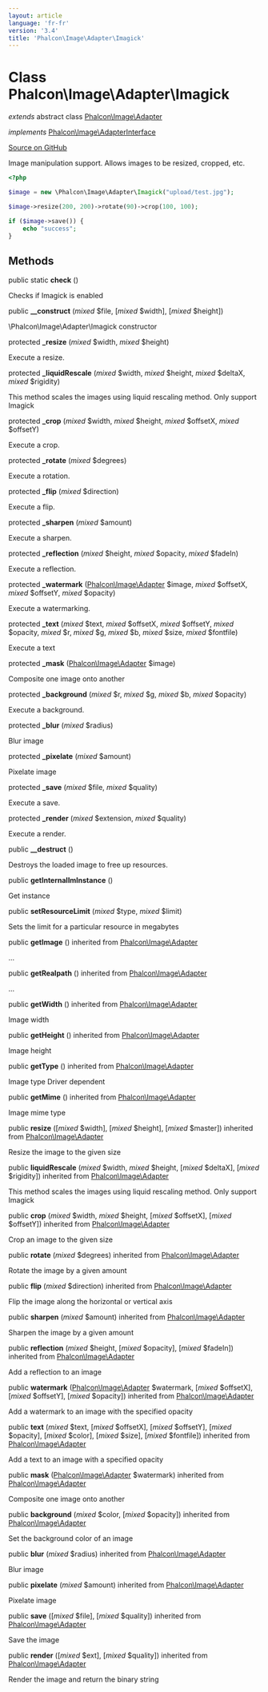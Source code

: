 ```yaml
---
layout: article
language: 'fr-fr'
version: '3.4'
title: 'Phalcon\Image\Adapter\Imagick'
---
```


# Class **Phalcon\Image\Adapter\Imagick**

*extends* abstract class [Phalcon\Image\Adapter](/3.4/en/api/Phalcon_Image_Adapter)

*implements* [Phalcon\Image\AdapterInterface](/3.4/en/api/Phalcon_Image_AdapterInterface)

<a href="https://github.com/phalcon/cphalcon/tree/v3.4.0/phalcon/image/adapter/imagick.zep" class="btn btn-default btn-sm">Source on GitHub</a>

Image manipulation support. Allows images to be resized, cropped, etc.

```php
<?php

$image = new \Phalcon\Image\Adapter\Imagick("upload/test.jpg");

$image->resize(200, 200)->rotate(90)->crop(100, 100);

if ($image->save()) {
    echo "success";
}

```

## Methods

public static **check** ()

Checks if Imagick is enabled

public **__construct** (*mixed* $file, [*mixed* $width], [*mixed* $height])

\Phalcon\Image\Adapter\Imagick constructor

protected **_resize** (*mixed* $width, *mixed* $height)

Execute a resize.

protected **_liquidRescale** (*mixed* $width, *mixed* $height, *mixed* $deltaX, *mixed* $rigidity)

This method scales the images using liquid rescaling method. Only support Imagick

protected **_crop** (*mixed* $width, *mixed* $height, *mixed* $offsetX, *mixed* $offsetY)

Execute a crop.

protected **_rotate** (*mixed* $degrees)

Execute a rotation.

protected **_flip** (*mixed* $direction)

Execute a flip.

protected **_sharpen** (*mixed* $amount)

Execute a sharpen.

protected **_reflection** (*mixed* $height, *mixed* $opacity, *mixed* $fadeIn)

Execute a reflection.

protected **_watermark** ([Phalcon\Image\Adapter](/3.4/en/api/Phalcon_Image_Adapter) $image, *mixed* $offsetX, *mixed* $offsetY, *mixed* $opacity)

Execute a watermarking.

protected **_text** (*mixed* $text, *mixed* $offsetX, *mixed* $offsetY, *mixed* $opacity, *mixed* $r, *mixed* $g, *mixed* $b, *mixed* $size, *mixed* $fontfile)

Execute a text

protected **_mask** ([Phalcon\Image\Adapter](/3.4/en/api/Phalcon_Image_Adapter) $image)

Composite one image onto another

protected **_background** (*mixed* $r, *mixed* $g, *mixed* $b, *mixed* $opacity)

Execute a background.

protected **_blur** (*mixed* $radius)

Blur image

protected **_pixelate** (*mixed* $amount)

Pixelate image

protected **_save** (*mixed* $file, *mixed* $quality)

Execute a save.

protected **_render** (*mixed* $extension, *mixed* $quality)

Execute a render.

public **__destruct** ()

Destroys the loaded image to free up resources.

public **getInternalImInstance** ()

Get instance

public **setResourceLimit** (*mixed* $type, *mixed* $limit)

Sets the limit for a particular resource in megabytes

public **getImage** () inherited from [Phalcon\Image\Adapter](/3.4/en/api/Phalcon_Image_Adapter)

...

public **getRealpath** () inherited from [Phalcon\Image\Adapter](/3.4/en/api/Phalcon_Image_Adapter)

...

public **getWidth** () inherited from [Phalcon\Image\Adapter](/3.4/en/api/Phalcon_Image_Adapter)

Image width

public **getHeight** () inherited from [Phalcon\Image\Adapter](/3.4/en/api/Phalcon_Image_Adapter)

Image height

public **getType** () inherited from [Phalcon\Image\Adapter](/3.4/en/api/Phalcon_Image_Adapter)

Image type Driver dependent

public **getMime** () inherited from [Phalcon\Image\Adapter](/3.4/en/api/Phalcon_Image_Adapter)

Image mime type

public **resize** ([*mixed* $width], [*mixed* $height], [*mixed* $master]) inherited from [Phalcon\Image\Adapter](/3.4/en/api/Phalcon_Image_Adapter)

Resize the image to the given size

public **liquidRescale** (*mixed* $width, *mixed* $height, [*mixed* $deltaX], [*mixed* $rigidity]) inherited from [Phalcon\Image\Adapter](/3.4/en/api/Phalcon_Image_Adapter)

This method scales the images using liquid rescaling method. Only support Imagick

public **crop** (*mixed* $width, *mixed* $height, [*mixed* $offsetX], [*mixed* $offsetY]) inherited from [Phalcon\Image\Adapter](/3.4/en/api/Phalcon_Image_Adapter)

Crop an image to the given size

public **rotate** (*mixed* $degrees) inherited from [Phalcon\Image\Adapter](/3.4/en/api/Phalcon_Image_Adapter)

Rotate the image by a given amount

public **flip** (*mixed* $direction) inherited from [Phalcon\Image\Adapter](/3.4/en/api/Phalcon_Image_Adapter)

Flip the image along the horizontal or vertical axis

public **sharpen** (*mixed* $amount) inherited from [Phalcon\Image\Adapter](/3.4/en/api/Phalcon_Image_Adapter)

Sharpen the image by a given amount

public **reflection** (*mixed* $height, [*mixed* $opacity], [*mixed* $fadeIn]) inherited from [Phalcon\Image\Adapter](/3.4/en/api/Phalcon_Image_Adapter)

Add a reflection to an image

public **watermark** ([Phalcon\Image\Adapter](/3.4/en/api/Phalcon_Image_Adapter) $watermark, [*mixed* $offsetX], [*mixed* $offsetY], [*mixed* $opacity]) inherited from [Phalcon\Image\Adapter](/3.4/en/api/Phalcon_Image_Adapter)

Add a watermark to an image with the specified opacity

public **text** (*mixed* $text, [*mixed* $offsetX], [*mixed* $offsetY], [*mixed* $opacity], [*mixed* $color], [*mixed* $size], [*mixed* $fontfile]) inherited from [Phalcon\Image\Adapter](/3.4/en/api/Phalcon_Image_Adapter)

Add a text to an image with a specified opacity

public **mask** ([Phalcon\Image\Adapter](/3.4/en/api/Phalcon_Image_Adapter) $watermark) inherited from [Phalcon\Image\Adapter](/3.4/en/api/Phalcon_Image_Adapter)

Composite one image onto another

public **background** (*mixed* $color, [*mixed* $opacity]) inherited from [Phalcon\Image\Adapter](/3.4/en/api/Phalcon_Image_Adapter)

Set the background color of an image

public **blur** (*mixed* $radius) inherited from [Phalcon\Image\Adapter](/3.4/en/api/Phalcon_Image_Adapter)

Blur image

public **pixelate** (*mixed* $amount) inherited from [Phalcon\Image\Adapter](/3.4/en/api/Phalcon_Image_Adapter)

Pixelate image

public **save** ([*mixed* $file], [*mixed* $quality]) inherited from [Phalcon\Image\Adapter](/3.4/en/api/Phalcon_Image_Adapter)

Save the image

public **render** ([*mixed* $ext], [*mixed* $quality]) inherited from [Phalcon\Image\Adapter](/3.4/en/api/Phalcon_Image_Adapter)

Render the image and return the binary string